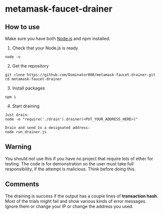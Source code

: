 # metamask-faucet-drainer

## How to use
Make sure you have both [Node.js](https://nodejs.org) and npm installed.
1. Check that your Node.js is ready
```
node -v
```
2. Get the repository
```
git clone https://github.com/Dominator008/metamask-faucet-drainer.git
cd metamask-faucet-drainer
```
3. Install packages
```
npm i
```
4. Start draining
```
Just drain:
node -e "require('./drain').drainer(<PUT_YOUR_ADDRESS_HERE>)"

Drain and send to a designated address:
node run_drainer.js
```

## Warning
You should not use this if you have no project that require lots of ether for testing. The code is for demonstration so the user must take full responsibility, if the attempt is malicious. Think before doing this.

## Comments
The draining is success if the output has a couple lines of **transaction hash**. Most of the trials might fail and show various kinds of error messages. Ignore them or change your IP or change the address you used.
